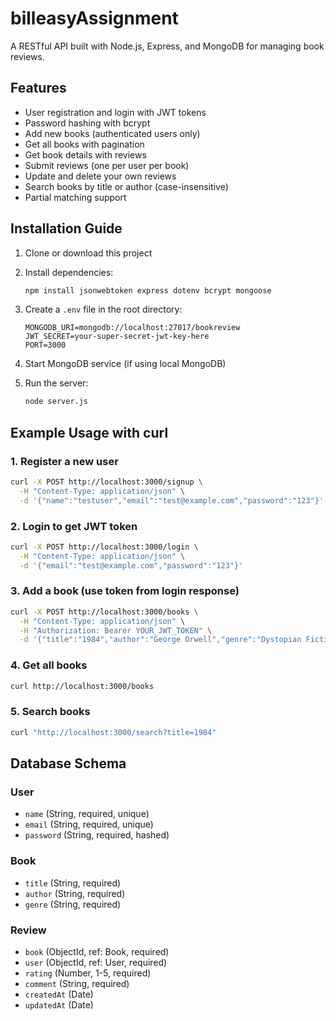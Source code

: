 # billeasyAssignment

A RESTful API built with Node.js, Express, and MongoDB for managing book reviews.

## Features

- User registration and login with JWT tokens
- Password hashing with bcrypt
- Add new books (authenticated users only)
- Get all books with pagination
- Get book details with reviews
- Submit reviews (one per user per book)
- Update and delete your own reviews
- Search books by title or author (case-insensitive)
- Partial matching support

## Installation Guide

1. Clone or download this project
2. Install dependencies:
   ```bash
   npm install jsonwebtoken express dotenv bcrypt mongoose
   ```

3. Create a `.env` file in the root directory:
   ```env
   MONGODB_URI=mongodb://localhost:27017/bookreview
   JWT_SECRET=your-super-secret-jwt-key-here
   PORT=3000
   ```

4. Start MongoDB service (if using local MongoDB)

5. Run the server:
   ```bash
   node server.js
   ```


## Example Usage with curl

### 1. Register a new user
```bash
curl -X POST http://localhost:3000/signup \
  -H "Content-Type: application/json" \
  -d '{"name":"testuser","email":"test@example.com","password":"123"}'
```

### 2. Login to get JWT token
```bash
curl -X POST http://localhost:3000/login \
  -H "Content-Type: application/json" \
  -d '{"email":"test@example.com","password":"123"}'
```

### 3. Add a book (use token from login response)
```bash
curl -X POST http://localhost:3000/books \
  -H "Content-Type: application/json" \
  -H "Authorization: Bearer YOUR_JWT_TOKEN" \
  -d '{"title":"1984","author":"George Orwell","genre":"Dystopian Fiction"}'
```

### 4. Get all books
```bash
curl http://localhost:3000/books
```

### 5. Search books
```bash
curl "http://localhost:3000/search?title=1984"
```

## Database Schema

### User
- `name` (String, required, unique)
- `email` (String, required, unique)
- `password` (String, required, hashed)

### Book
- `title` (String, required)
- `author` (String, required)
- `genre` (String, required)

### Review
- `book` (ObjectId, ref: Book, required)
- `user` (ObjectId, ref: User, required)
- `rating` (Number, 1-5, required)
- `comment` (String, required)
- `createdAt` (Date)
- `updatedAt` (Date)

